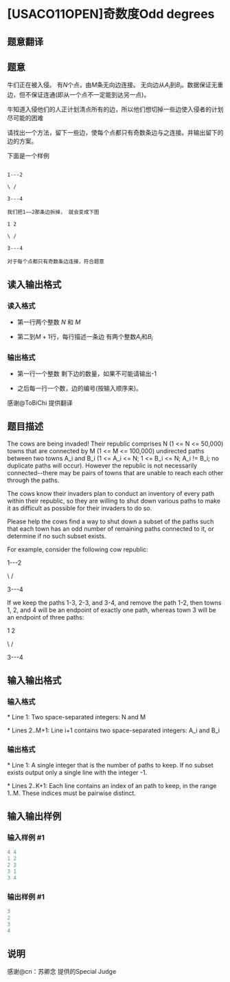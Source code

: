 # [USACO11OPEN]奇数度Odd degrees

## 题意翻译

## 题意

牛们正在被入侵。 有$N$个点，由$M$条无向边连接。 无向边从$A_i$到$B_i$。数据保证无重边，但不保证连通(即从一个点不一定能到达另一点)。

牛知道入侵他们的人正计划清点所有的边，所以他们想切掉一些边使入侵者的计划尽可能的困难

请找出一个方法，留下一些边，使每个点都只有奇数条边与之连接。并输出留下的边的方案。

下面是一个样例

```

1---2

\ /

3---4

我们把1——2那条边拆掉， 就会变成下图

1 2

\ /

3---4

对于每个点都只有奇数条边连接，符合题意

```

## 读入输出格式

### 读入格式

* 第一行两个整数 $N$ 和 $M$

* 第二到$M+1$行，每行描述一条边 有两个整数$A_i$和$B_i$

### 输出格式

* 第一行一个整数 剩下边的数量，如果不可能请输出-1

* 之后每一行一个数，边的编号(按输入顺序来)。

感谢@ToBiChi 提供翻译

## 题目描述

The cows are being invaded! Their republic comprises N (1 <= N <= 50,000) towns that are connected by M (1 <= M <= 100,000) undirected paths between two towns A\_i and B\_i (1 <= A\_i <= N; 1 <= B\_i <= N; A\_i != B\_i; no duplicate paths will occur). However the republic is not necessarily connected--there may be pairs of towns that are unable to reach each other through the paths.

The cows know their invaders plan to conduct an inventory of every path within their republic, so they are willing to shut down various paths to make it as difficult as possible for their invaders to do so.

Please help the cows find a way to shut down a subset of the paths such that each town has an odd number of remaining paths connected to it, or determine if no such subset exists.

For example, consider the following cow republic:

1---2

\ /

3---4

If we keep the paths 1-3, 2-3, and 3-4, and remove the path 1-2, then towns 1, 2, and 4 will be an endpoint of exactly one path, whereas town 3 will be an endpoint of three paths:

1 2

\ /

3---4

## 输入输出格式

### 输入格式

\* Line 1: Two space-separated integers: N and M

\* Lines 2..M+1: Line i+1 contains two space-separated integers: A\_i and B\_i

### 输出格式

\* Line 1: A single integer that is the number of paths to keep. If no subset exists output only a single line with the integer -1.

\* Lines 2..K+1: Each line contains an index of an path to keep, in the range 1..M. These indices must be pairwise distinct.

## 输入输出样例

### 输入样例 #1

```cpp
4 4 
1 2 
2 3 
3 1 
3 4 

```
### 输出样例 #1

```cpp
3 
2 
3 
4 

```
## 说明

感谢@cn：苏卿念 提供的Special Judge

